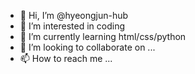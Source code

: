 - 👋 Hi, I’m @hyeongjun-hub
- 👀 I’m interested in coding
- 🌱 I’m currently learning html/css/python
- 💞️ I’m looking to collaborate on ...
- 📫 How to reach me ...

<!---
hyeongjun-hub/hyeongjun-hub is a ✨ special ✨ repository because its `README.md` (this file) appears on your GitHub profile.
You can click the Preview link to take a look at your changes.
--->
